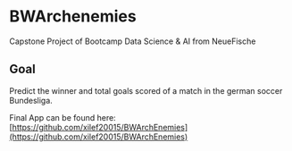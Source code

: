 # BWArchenemies
Capstone Project of Bootcamp Data Science &amp; AI from NeueFische

## Goal
Predict the winner and total goals scored of a match in the german soccer Bundesliga.


Final App can be found here: [https://github.com/xilef20015/BWArchEnemies](https://github.com/xilef20015/BWArchEnemies)
